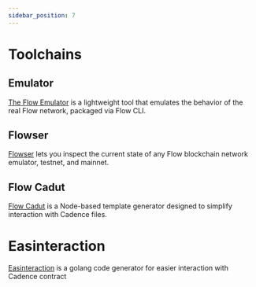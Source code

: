 ```yaml
---
sidebar_position: 7
---
```


# Toolchains

## Emulator

[The Flow Emulator](./emulator/index.md) is a lightweight tool that emulates the behavior of the real Flow network, packaged via Flow CLI.

## Flowser

[Flowser](https://flowser.dev/) lets you inspect the current state of any Flow blockchain network emulator, testnet, and mainnet.

## Flow Cadut

[Flow Cadut](./flow-cadut/api.md) is a Node-based template generator designed to simplify interaction with Cadence files.

# Easinteraction
[Easinteraction](https://github.com/LemonNekoGH/easinteraction-for-cadence) is a golang code generator for easier interaction with Cadence contract
